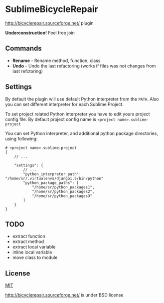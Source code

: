 SublimeBicycleRepair
====================

http://bicyclerepair.sourceforge.net/ plugin


**Underconstruction!** Feel free join

Commands
--------

 - **Rename** - Rename method, function, class
 - **Undo** - Undo the last refactoring (works if files was not changes from last refctoring)

Settings
--------

By default the plugin will use default Python interpreter from the `PATH`.
Also you can set different interpreter for each Sublime Project.

To set project related Python interpreter you have to edit yours project config file.
By default project config name is `<project name>.sublime-project`

You can set Python interpreter, and additional python package directories, using following:

    # <project name>.sublime-project
    {
        // ...

        "settings": {
            // ...
            "python_interpreter_path": "/home/sr/.virtualenvs/django1.5/bin/python"
            "python_package_paths": [
                "/home/sr/python_packages1",
                "/home/sr/python_packages2",
                "/home/sr/python_packages3"
            ]
        }
    }



TODO
----
  
  - extract function
  - extract method
  - extract local variable
  - inline local variable
  - move class to module






License 
-------

[MIT](/LICENSE)

http://bicyclerepair.sourceforge.net/ is under BSD license

